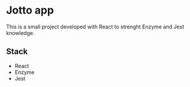 # Jotto app

This is a small project developed with React to strenght Enzyme and Jest knowledge. 

## Stack
- React
- Enzyme
- Jest
